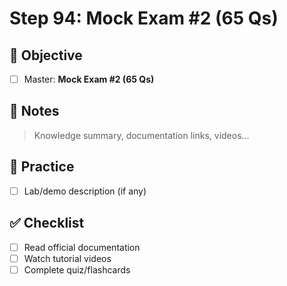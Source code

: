 # Step 94: Mock Exam #2 (65 Qs)

## 🎯 Objective
- [ ] Master: **Mock Exam #2 (65 Qs)**

## 📘 Notes
> Knowledge summary, documentation links, videos...

## 🧪 Practice
- [ ] Lab/demo description (if any)

## ✅ Checklist
- [ ] Read official documentation
- [ ] Watch tutorial videos
- [ ] Complete quiz/flashcards
